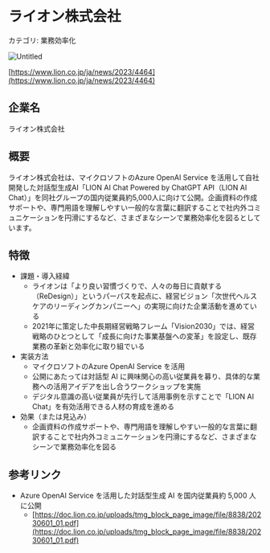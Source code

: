 # ライオン株式会社

カテゴリ: 業務効率化

![Untitled](%E3%83%A9%E3%82%A4%E3%82%AA%E3%83%B3%E6%A0%AA%E5%BC%8F%E4%BC%9A%E7%A4%BE%201fe15d2327dc417698addbe8f72b5dcf/Untitled.png)

[https://www.lion.co.jp/ja/news/2023/4464](https://www.lion.co.jp/ja/news/2023/4464)

## 企業名

ライオン株式会社

## 概要

ライオン株式会社は、マイクロソフトのAzure OpenAI Service を活用して自社開発した対話型生成AI「LION AI Chat Powered by ChatGPT API（LION AI Chat）」を同社グループの国内従業員約5,000人に向けて公開。企画資料の作成サポートや、専門用語を理解しやすい一般的な言葉に翻訳することで社内外コミュニケーションを円滑にするなど、さまざまなシーンで業務効率化を図るとしています。

## 特徴

- 課題・導入経緯
    - ライオンは「より良い習慣づくりで、人々の毎日に貢献する（ReDesign）」というパーパスを起点に、経営ビジョン「次世代ヘルスケアのリーディングカンパニーへ」の実現に向けた企業活動を進めている
    - 2021年に策定した中長期経営戦略フレーム「Vision2030」では、経営戦略のひとつとして「成長に向けた事業基盤への変革」を設定し、既存業務の革新と効率化に取り組でいる
- 実装方法
    - マイクロソフトのAzure OpenAI Service を活用
    - 公開にあたっては対話型 AI に興味関心の高い従業員を募り、具体的な業務への活用アイデアを出し合うワークショップを実施
    - デジタル意識の高い従業員が先行して活用事例を示すことで「LION AI Chat」を有効活用できる人材の育成を進める
- 効果（または見込み）
    - 企画資料の作成サポートや、専門用語を理解しやすい一般的な言葉に翻訳することで社内外コミュニケーションを円滑にするなど、さまざまなシーンで業務効率化を図る

## 参考リンク

- Azure OpenAI Service を活用した対話型生成 AI を国内従業員約 5,000 人に公開
    - [https://doc.lion.co.jp/uploads/tmg_block_page_image/file/8838/20230601_01.pdf](https://doc.lion.co.jp/uploads/tmg_block_page_image/file/8838/20230601_01.pdf)